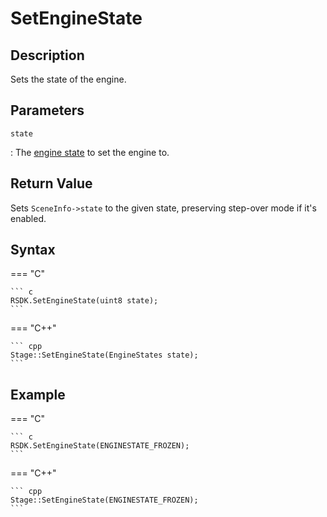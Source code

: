 # SetEngineState

## Description
Sets the state of the engine.

## Parameters
`state`

:   The [engine state](TODO) to set the engine to.

## Return Value
Sets `SceneInfo->state` to the given state, preserving step-over mode if it's enabled.

## Syntax
=== "C"

	``` c
	RSDK.SetEngineState(uint8 state);
	```

=== "C++"

	``` cpp
	Stage::SetEngineState(EngineStates state);
	```

## Example
=== "C"

	``` c
	RSDK.SetEngineState(ENGINESTATE_FROZEN);
	```

=== "C++"

	``` cpp
	Stage::SetEngineState(ENGINESTATE_FROZEN);
	```